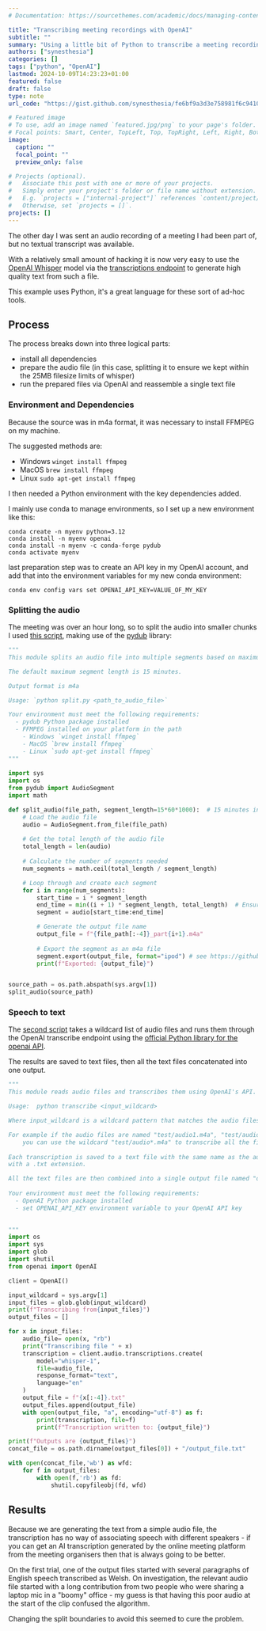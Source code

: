 ```yaml
---
# Documentation: https://sourcethemes.com/academic/docs/managing-content/

title: "Transcribing meeting recordings with OpenAI"
subtitle: ""
summary: "Using a little bit of Python to transcribe a meeting recording with OpenAI"
authors: ["synesthesia"]
categories: []
tags: ["python", "OpenAI"]
lastmod: 2024-10-09T14:23:23+01:00
featured: false
draft: false
type: note
url_code: "https://gist.github.com/synesthesia/fe6bf9a3d3e758981f6c9410a709e265"

# Featured image
# To use, add an image named `featured.jpg/png` to your page's folder.
# Focal points: Smart, Center, TopLeft, Top, TopRight, Left, Right, BottomLeft, Bottom, BottomRight.
image:
  caption: ""
  focal_point: ""
  preview_only: false

# Projects (optional).
#   Associate this post with one or more of your projects.
#   Simply enter your project's folder or file name without extension.
#   E.g. `projects = ["internal-project"]` references `content/project/deep-learning/index.md`.
#   Otherwise, set `projects = []`.
projects: []
---
```

The other day I was sent an audio recording of a meeting I had been part of, but no textual transcript was available.

With a relatively small amount of hacking it is now very easy to use the [OpenAI Whisper](https://openai.com/index/whisper/) model via the [transcriptions endpoint](https://platform.openai.com/docs/guides/speech-to-text) to generate high quality text from such a file.

This example uses Python, it's a great language for these sort of ad-hoc tools.


## Process 

The process breaks down into three logical parts:

- install all dependencies
- prepare the audio file (in this case, splitting it to ensure we kept within the 25MB filesize limits of whisper)
- run the prepared files via OpenAI and reassemble a single text file

### Environment and Dependencies

Because the source was in m4a format, it was necessary to install FFMPEG on my machine. 

The suggested methods are:

- Windows `winget install ffmpeg`
- MacOS `brew install ffmpeg`
- Linux `sudo apt-get install ffmpeg`

I then needed a Python environment with the key dependencies added.

I mainly use conda to manage environments, so I set up a new environment like this:

```shell
conda create -n myenv python=3.12 
conda install -n myenv openai
conda install -n myenv -c conda-forge pydub
conda activate myenv
```

last preparation step was to create an API key in my OpenAI account, and add that into the environment variables for my new conda environment:

```shell
conda env config vars set OPENAI_API_KEY=VALUE_OF_MY_KEY
```


### Splitting the audio

The meeting was over an hour long, so to split the audio into smaller chunks I used [this script](https://gist.github.com/synesthesia/fe6bf9a3d3e758981f6c9410a709e265#file-split-py), making use of the [pydub](https://github.com/jiaaro/pydub) library:

```python
"""
This module splits an audio file into multiple segments based on maximum segment length

The default maximum segment length is 15 minutes.

Output format is m4a

Usage: `python split.py <path_to_audio_file>`

Your environment must meet the following requirements:
  - pydub Python package installed
  - FFMPEG installed on your platform in the path
    - Windows `winget install ffmpeg`
    - MacOS `brew install ffmpeg`
    - Linux `sudo apt-get install ffmpeg`
"""
 
import sys
import os
from pydub import AudioSegment
import math

def split_audio(file_path, segment_length=15*60*1000):  # 15 minutes in milliseconds
    # Load the audio file
    audio = AudioSegment.from_file(file_path)
    
    # Get the total length of the audio file
    total_length = len(audio)
    
    # Calculate the number of segments needed
    num_segments = math.ceil(total_length / segment_length)

    # Loop through and create each segment
    for i in range(num_segments):
        start_time = i * segment_length
        end_time = min((i + 1) * segment_length, total_length)  # Ensure the last segment does not exceed total length
        segment = audio[start_time:end_time]

        # Generate the output file name
        output_file = f"{file_path[:-4]}_part{i+1}.m4a"
        
        # Export the segment as an m4a file
        segment.export(output_file, format="ipod") # see https://github.com/jiaaro/pydub/issues/755
        print(f"Exported: {output_file}")


source_path = os.path.abspath(sys.argv[1]) 
split_audio(source_path)
```

### Speech to text

The [second script](https://gist.github.com/synesthesia/fe6bf9a3d3e758981f6c9410a709e265#file-transcribe-py) takes a wildcard list of audio files and runs them through the OpenAI transcribe endpoint using the [official Python library for the openai API](https://pypi.org/project/openai/).

The results are saved to text files, then all the text files concatenated into one output.

```python
"""
This module reads audio files and transcribes them using OpenAI's API.

Usage:  python transcribe <input_wildcard>

Where input_wildcard is a wildcard pattern that matches the audio files to be transcribed.

For example if the audio files are named "test/audio1.m4a", "test/audio2.m4a", etc., 
    you can use the wildcard "test/audio*.m4a" to transcribe all the files.
    
Each transcription is saved to a text file with the same name as the audio file, but 
with a .txt extension.

All the text files are then combined into a single output file named "output_file.txt".
    
Your environment must meet the following requirements:
  - OpenAI Python package installed
  - set OPENAI_API_KEY environment variable to your OpenAI API key
  

"""
import os
import sys
import glob
import shutil
from openai import OpenAI

client = OpenAI()

input_wildcard = sys.argv[1]
input_files = glob.glob(input_wildcard)
print(f"Transcribing from{input_files}")
output_files = []

for x in input_files:
    audio_file= open(x, "rb")
    print("Transcribing file " + x)
    transcription = client.audio.transcriptions.create(
        model="whisper-1",
        file=audio_file,
        response_format="text",
        language="en"
    )
    output_file = f"{x[:-4]}.txt"
    output_files.append(output_file)
    with open(output_file, "a", encoding="utf-8") as f:
        print(transcription, file=f)
        print(f"Transcription written to: {output_file}")

print(f"Outputs are {output_files}")
concat_file = os.path.dirname(output_files[0]) + "/output_file.txt"

with open(concat_file,'wb') as wfd:
    for f in output_files:
        with open(f,'rb') as fd:
            shutil.copyfileobj(fd, wfd)
```

## Results

Because we are generating the text from a simple audio file, the transcription has no way of associating speech with different speakers - if you can get an AI transcription generated by the online meeting platform from the meeting organisers then that is always going to be better.

On the first trial, one of the output files started with several paragraphs of English speech transcribed as Welsh. On investigation, the relevant audio file started with a long contribution from two people who were sharing a laptop mic in a "boomy" office - my guess is that having this poor audio at the start of the clip confused the algorithm.

Changing the split boundaries to avoid this seemed to cure the problem.
